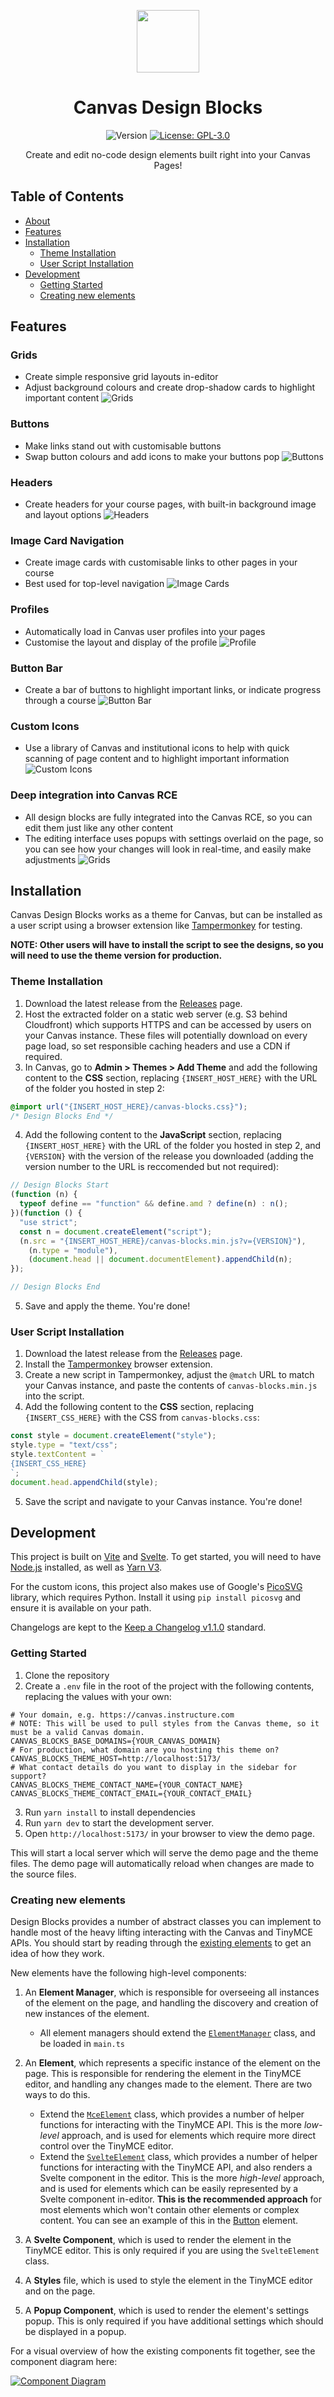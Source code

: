 <p align="center">
  <img src="src/assets/brand/Icon_Col.svg" width="100" />
</p>
<h1 align="center">Canvas Design Blocks</h1>
<p align="center">
  <img alt="Version" src="https://img.shields.io/github/package-json/v/Ranga-Auaha-Ako/canvas-design-blocks" />
  <a href="#">
    <img alt="License: GPL-3.0" src="https://img.shields.io/github/license/Ranga-Auaha-Ako/canvas-design-blocks" />
  </a>
  
</p>
<p align="center">Create and edit no-code design elements built right into your Canvas Pages!</p>

## Table of Contents

- [About](#about)
- [Features](#features)
- [Installation](#installation)
  - [Theme Installation](#theme-installation)
  - [User Script Installation](#user-script-installation)
- [Development](#development)
  - [Getting Started](#getting-started)
  - [Creating new elements](#creating-new-elements)

## Features

### Grids

- Create simple responsive grid layouts in-editor
- Adjust background colours and create drop-shadow cards to highlight important content
  ![Grids](docs/assets/grid.png)

### Buttons

- Make links stand out with customisable buttons
- Swap button colours and add icons to make your buttons pop
  ![Buttons](docs/assets/button.png)

### Headers

- Create headers for your course pages, with built-in background image and layout options
  ![Headers](docs/assets/header.png)

### Image Card Navigation

- Create image cards with customisable links to other pages in your course
- Best used for top-level navigation
  ![Image Cards](docs/assets/image-cards.png)

### Profiles

- Automatically load in Canvas user profiles into your pages
- Customise the layout and display of the profile
  ![Profile](docs/assets/profile.png)

### Button Bar

- Create a bar of buttons to highlight important links, or indicate progress through a course
  ![Button Bar](docs/assets/button-bar.png)

### Custom Icons

- Use a library of Canvas and institutional icons to help with quick scanning of page content and to highlight important information
  ![Custom Icons](docs/assets/icons.png)

### Deep integration into Canvas RCE

- All design blocks are fully integrated into the Canvas RCE, so you can edit them just like any other content
- The editing interface uses popups with settings overlaid on the page, so you can see how your changes will look in real-time, and easily make adjustments
  ![Grids](docs/assets/rce.png)

## Installation

Canvas Design Blocks works as a theme for Canvas, but can be installed as a user script using a browser extension like [Tampermonkey](https://www.tampermonkey.net/) for testing.

**NOTE: Other users will have to install the script to see the designs, so you will need to use the theme version for production.**

### Theme Installation

1. Download the latest release from the [Releases](https://github.com/Ranga-Auaha-Ako/canvas-design-blocks/releases) page.
2. Host the extracted folder on a static web server (e.g. S3 behind Cloudfront) which supports HTTPS and can be accessed by users on your Canvas instance. These files will potentially download on every page load, so set responsible caching headers and use a CDN if required.
3. In Canvas, go to **Admin > Themes > Add Theme** and add the following content to the **CSS** section, replacing `{INSERT_HOST_HERE}` with the URL of the folder you hosted in step 2:

```css
@import url("{INSERT_HOST_HERE}/canvas-blocks.css}");
/* Design Blocks End */
```

4. Add the following content to the **JavaScript** section, replacing `{INSERT_HOST_HERE}` with the URL of the folder you hosted in step 2, and `{VERSION}` with the version of the release you downloaded (adding the version number to the URL is reccomended but not required):

```js
// Design Blocks Start
(function (n) {
  typeof define == "function" && define.amd ? define(n) : n();
})(function () {
  "use strict";
  const n = document.createElement("script");
  (n.src = "{INSERT_HOST_HERE}/canvas-blocks.min.js?v={VERSION}"),
    (n.type = "module"),
    (document.head || document.documentElement).appendChild(n);
});

// Design Blocks End
```

5. Save and apply the theme. You're done!

### User Script Installation

1. Download the latest release from the [Releases](https://github.com/Ranga-Auaha-Ako/canvas-design-blocks/releases) page.
2. Install the [Tampermonkey](https://www.tampermonkey.net/) browser extension.
3. Create a new script in Tampermonkey, adjust the `@match` URL to match your Canvas instance, and paste the contents of `canvas-blocks.min.js` into the script.
4. Add the following content to the **CSS** section, replacing `{INSERT_CSS_HERE}` with the CSS from `canvas-blocks.css`:

```js
const style = document.createElement("style");
style.type = "text/css";
style.textContent = `
{INSERT_CSS_HERE}
`;
document.head.appendChild(style);
```

5. Save the script and navigate to your Canvas instance. You're done!

## Development

This project is built on [Vite](https://vitejs.dev/) and [Svelte](https://svelte.dev/). To get started, you will need to have [Node.js](https://nodejs.org/en/) installed, as well as [Yarn V3](https://v3.yarnpkg.com/).

For the custom icons, this project also makes use of Google's [PicoSVG](https://github.com/googlefonts/picosvg) library, which requires Python. Install it using `pip install picosvg` and ensure it is available on your path.

Changelogs are kept to the [Keep a Changelog v1.1.0](https://keepachangelog.com/en/1.1.0/) standard.

### Getting Started

1. Clone the repository
2. Create a `.env` file in the root of the project with the following contents, replacing the values with your own:

```Shell
# Your domain, e.g. https://canvas.instructure.com
# NOTE: This will be used to pull styles from the Canvas theme, so it must be a valid Canvas domain.
CANVAS_BLOCKS_BASE_DOMAINS={YOUR_CANVAS_DOMAIN}
# For production, what domain are you hosting this theme on?
CANVAS_BLOCKS_THEME_HOST=http://localhost:5173/
# What contact details do you want to display in the sidebar for support?
CANVAS_BLOCKS_THEME_CONTACT_NAME={YOUR_CONTACT_NAME}
CANVAS_BLOCKS_THEME_CONTACT_EMAIL={YOUR_CONTACT_EMAIL}
```

3. Run `yarn install` to install dependencies
4. Run `yarn dev` to start the development server.
5. Open `http://localhost:5173/` in your browser to view the demo page.

This will start a local server which will serve the demo page and the theme files. The demo page will automatically reload when changes are made to the source files.

### Creating new elements

Design Blocks provides a number of abstract classes you can implement to handle most of the heavy lifting interacting with the Canvas and TinyMCE APIs. You should start by reading through the [existing elements](src/lib/elements) to get an idea of how they work.

New elements have the following high-level components:

1. An **Element Manager**, which is responsible for overseeing all instances of the element on the page, and handling the discovery and creation of new instances of the element.

   - All element managers should extend the [`ElementManager`](src/lib/elements/generic/elementManager.ts) class, and be loaded in `main.ts`

2. An **Element**, which represents a specific instance of the element on the page. This is responsible for rendering the element in the TinyMCE editor, and handling any changes made to the element. There are two ways to do this.

   - Extend the [`MceElement`](src/lib/elements/generic/mceElement.ts) class, which provides a number of helper functions for interacting with the TinyMCE API. This is the more _low-level_ approach, and is used for elements which require more direct control over the TinyMCE editor.
   - Extend the [`SvelteElement`](src/lib/elements/generic/svelteElement.ts) class, which provides a number of helper functions for interacting with the TinyMCE API, and also renders a Svelte component in the editor. This is the more _high-level_ approach, and is used for elements which can be easily represented by a Svelte component in-editor. **This is the recommended approach** for most elements which won't contain other elements or complex content. You can see an example of this in the [Button](src/lib/elements/svelteButton) element.

3. A **Svelte Component**, which is used to render the element in the TinyMCE editor. This is only required if you are using the `SvelteElement` class.

4. A **Styles** file, which is used to style the element in the TinyMCE editor and on the page.

5. A **Popup Component**, which is used to render the element's settings popup. This is only required if you have additional settings which should be displayed in a popup.

For a visual overview of how the existing components fit together, see the component diagram here:

[![Component Diagram](docs/assets/elements.svg)](docs/assets/elements.svg)
